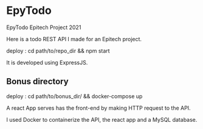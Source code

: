 # EpyTodo
EpyTodo Epitech Project 2021

Here is a todo REST API I made for an Epitech project.

deploy : cd path/to/repo_dir && npm start

It is developed using ExpressJS.

## Bonus directory

deploy : cd path/to/bonus_dir/ && docker-compose up

A react App serves has the front-end by making HTTP request to the API.

I used Docker to containerize the API, the react app and a MySQL database.
